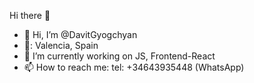Hi there 👋

- 👋 Hi, I’m @DavitGyogchyan
- 📍: Valencia, Spain
- 🔭 I’m currently working on JS, Frontend-React
- 📫 How to reach me: tel: +34643935448 (WhatsApp)
